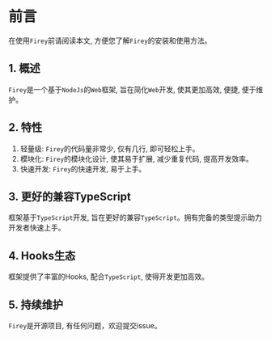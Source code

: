 ---
---

# 前言

在使用`Firey`前请阅读本文, 方便您了解`Firey`的安装和使用方法。

## 1. 概述

`Firey`是一个基于`NodeJs`的`Web`框架, 旨在简化`Web`开发, 使其更加高效, 便捷, 便于维护。

## 2. 特性

1. 轻量级: `Firey`的代码量非常少, 仅有几行, 即可轻松上手。
2. 模块化: `Firey`的模块化设计, 使其易于扩展, 减少重复代码, 提高开发效率。
3. 快速开发: `Firey`的快速开发, 易于上手。

## 3. 更好的兼容TypeScript

框架基于`TypeScript`开发, 旨在更好的兼容`TypeScript`。拥有完备的类型提示助力开发者快速上手。

## 4. Hooks生态

框架提供了丰富的Hooks, 配合`TypeScript`, 使得开发更加高效。

## 5. 持续维护

`Firey`是开源项目, 有任何问题，欢迎提交issue。
